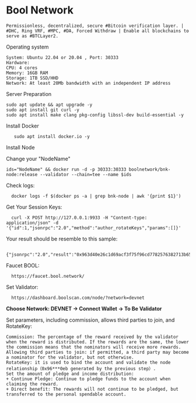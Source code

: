# Bool Network

    Permissionless, decentralized, secure #Bitcoin verification layer. | #DHC, Ring VRF, #MPC, #DA, Forced Withdraw | Enable all blockchains to serve as #BTCLayer2.

    
Operating system

    System: Ubuntu 22.04 or 20.04 , Port: 30333
    Hardware:
    CPU: 4 cores
    Memory: 16GB RAM
    Storage: 1TB SSD/HHD
    Network: At least 20Mb bandwidth with an independent IP address

Server Preparation

    sudo apt update && apt upgrade -y
    sudo apt install git curl -y
    sudo apt install make clang pkg-config libssl-dev build-essential -y

Install Docker

       sudo apt install docker.io -y

Install Node

Change your "NodeName"

    ids="NodeName" && docker run -d -p 30333:30333 boolnetwork/bnk-node:release --validator --chain=tee --name $ids

Check logs:

      docker logs -f $(docker ps -a | grep bnk-node | awk '{print $1}')

Get Your Session Keys:

      curl -X POST http://127.0.0.1:9933 -H "Content-type: application/json" -d '{"id":1,"jsonrpc":"2.0","method":"author_rotateKeys","params":[]}'

Your result should be resemble to this sample:

      {"jsonrpc":"2.0","result":"0x963d40e26c1d69acf3f75f96cd7782576382713b650d2ea81f5c8dbeb3797e1f17df3a8ab0d3a2dc3218972fdebe47a4463523ae1bbc0a6c91f3b33ace76c0eb","id":1}

Faucet BOOL:

      https://faucet.bool.network/

Set Validator:

      https://dashboard.boolscan.com/node/?network=devnet

**Choose Network: DEVNET -> Connect Wallet -> To Be Validator**

Set parameters, including commission, allows third parties to join, and RotateKey:

    Commission: The percentage of the reward received by the validator when the reward is distributed. If the rewards are the same, the lower the commission means that the nominators will receive more rewards.
    Allowing third parties to join: if permitted, a third party may become a nominator for the validator, but not otherwise.
    RotateKey: it is used to bind the account and validate the node relationship（0x96***0eb generated by the previous step）.
    Set the amount of pledge and income distribution:
    + Continue Pledge: Continue to pledge funds to the account when claiming the reward.
    + Direct benefit: The rewards will not continue to be pledged, but transferred to the personal spendable account.
    
